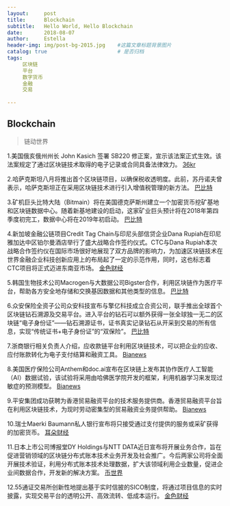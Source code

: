 ```yaml
---
layout:     post
title:      Blockchain
subtitle:   Hello World, Hello Blockchain
date:       2018-08-07 
author:     Estella 
header-img: img/post-bg-2015.jpg 	#这篇文章标题背景图片
catalog: true 						# 是否归档
tags:	
     区块链
     平台
     数字货币
     金融
     交易
    
---
```


## Blockchain
>链动世界

1.美国俄亥俄州州长 John Kasich 签署 SB220 修正案，宣示该法案正式生效。该法案规定了通过区块链技术取得的电子记录或合同具备法律效力。 [36kr](http://36kr.com/p/5146988.html)

2.哈萨克斯坦八月将推出首个区块链项目，以确保税收透明度。此前，苏丹诺夫曾表示，哈萨克斯坦正在采用区块链技术进行引入增值税管理的新方法。 [巴比特](http://www.8btc.com/201808071922)

3.矿机巨头比特大陆（Bitmain）将在美国德克萨斯州建立一个加密货币挖矿基地和区块链数据中心。随着新基地建设的启动，这家矿业巨头预计将在2018年第四季度初完工，数据中心将在2019年初启动。 [巴比特](http://www.8btc.com/bitmain-crypto-mining-texas)

4.新加坡金融公链项目Credit Tag Chain与印尼头部信贷企业Dana Rupiah在印尼雅加达中区铂尔曼酒店举行了盛大战略合作签约仪式。CTC与Dana Rupiah本次战略合作签约仪在国际市场很好地展现了双方品牌的影响力，为加速区块链技术在世界金融企业科技创新应用上的布局起了一定的示范作用，同时，这也标志着CTC项目将正式迈进东南亚市场。 [金色财经](https://www.jinse.com/bitcoin/224029.html)
 
5.韩国生物技术公司Macrogen与大数据公司Bigster合作，利用区块链作为医疗平台，帮助各方安全地存储和交换基因数据和其他类型的信息。 [巴比特](http://www.8btc.com/247666-2fhggh)

6.众安保险全资子公司众安科技宣布与擎亿科技成立合资公司，联手推出全球首个区块链钻石溯源及交易平台。进入平台的钻石可以额外获得一张全球独一无二的区块链“电子身份证”——钻石溯源证书，证书真实记录钻石从开采到交易的所有信息，实现“传统证书+电子身份证”的“双保险”。 [巴比特](http://www.8btc.com/zuanshisuyuan0807)

7.浙商银行相关负责人介绍，应收款链平台利用区块链技术，可以把企业的应收、应付账款转化为电子支付结算和融资工具。 [Bianews](http://www.bianews.com/news/flash?id=17981)

8.美国医疗保险公司Anthem和doc.ai宣布在区块链上发布其协作医疗人工智能（AI）数据试验，该试验将采用由哈佛医学院开发的框架，利用机器学习来发现过敏症的预测模型。 [Bianews](http://www.bianews.com/news/flash?id=17913)

9.平安集团成功获聘为香港贸易融资平台的技术服务提供商。香港贸易融资平台旨在利用区块链技术，为现时劳动密集型的贸易融资业务提供帮助。 [Bianews](http://www.bianews.com/news/flash?id=17894)

10.瑞士Maerki Baumann私人银行宣布将只接受通过支付提供的服务或采矿获得的加密货币。 [耳朵财经](http://www.iterduo.com/original/74898.html)

11.日本上市公司博报堂DY Holdings与NTT DATA近日宣布将开展业务合作，旨在促进营销领域的区块链分布式账本技术业务开发及社会推广。今后两家公司将全面开展技术验证，利用分布式账本技术处理数据，扩大该领域利用企业数量，促进企业间数据合作，开发新的解决方案。 [币世界](http://www.bishijie.com/kuaixun_87722)

12.55通证交易所创新性地提出基于实时信披的SICO制度，将通过项目信息的实时披露，实现交易平台的透明公开、高效流转、低成本运行。 [金色财经](https://www.jinse.com/lives/44530.htm)
